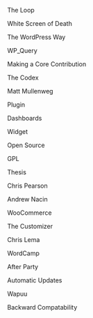 The Loop

White Screen of Death

The WordPress Way

WP_Query

Making a Core Contribution

The Codex

Matt Mullenweg

Plugin

Dashboards

Widget

Open Source

GPL

Thesis

Chris Pearson

Andrew Nacin

WooCommerce

The Customizer

Chris Lema

WordCamp

After Party

Automatic Updates

Wapuu

Backward Compatability
